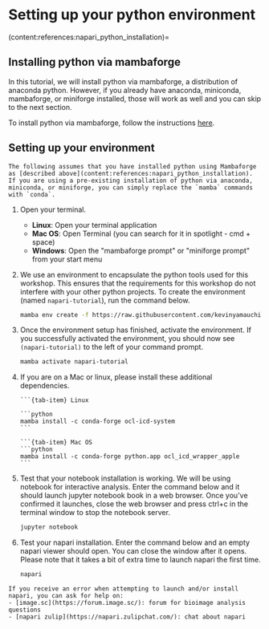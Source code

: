 # Setting up your python environment

(content:references:napari_python_installation)=
## Installing python via mambaforge

In this tutorial, we will install python via mambaforge, a distribution of anaconda python. However, if you already have anaconda, miniconda, mambaforge, or miniforge installed, those will work as well and you can skip to the next section.

To install python via mambaforge, follow the instructions [here](../../how_tos/install_python).

## Setting up your environment

```{admonition} Using conda instead of mamba?
The following assumes that you have installed python using Mambaforge as [described above](content:references:napari_python_installation). If you are using a pre-existing installation of python via anaconda, miniconda, or miniforge, you can simply replace the `mamba` commands with `conda`.

```

1. Open your terminal.
    - **Linux**: Open your terminal application
    - **Mac OS**: Open Terminal (you can search for it in spotlight - cmd + space)
    - **Windows**: Open the "mambaforge prompt" or "miniforge prompt" from your start menu

2. We use an environment to encapsulate the python tools used for this workshop. This ensures that the requirements for this workshop do not interfere with your other python projects. To create the environment (named `napari-tutorial`), run the command below.

	```bash
	mamba env create -f https://raw.githubusercontent.com/kevinyamauchi/eth-napari-workshop/main/environment.yaml
	```

3. Once the environment setup has finished, activate the environment. If you successfully activated the environment, you should now see `(napari-tutorial)` to the left of your command prompt.

	```bash
	mamba activate napari-tutorial
	```

5. If you are on a Mac or linux, please install these additional dependencies.
    ````{tab-set}
    ```{tab-item} Linux

	```python
	mamba install -c conda-forge ocl-icd-system
	```

    ```{tab-item} Mac OS
	```python
	mamba install -c conda-forge python.app ocl_icd_wrapper_apple
	```

    ````

6. Test that your notebook installation is working. We will be using notebook for interactive analysis. Enter the command below and it should launch jupyter notebook book in a web browser. Once you've confirmed it launches, close the web browser and press ctrl+c in the terminal window to stop the notebook server.

	```bash
	jupyter notebook
	```

7. Test your napari installation. Enter the command below and an empty napari viewer should open. You can close the window after it opens. Please note that it takes a bit of extra time to launch napari the first time.
	
	```bash
	napari
	```

````{admonition} Errors launching?
If you receive an error when attempting to launch and/or install napari, you can ask for help on:
- [image.sc](https://forum.image.sc/): forum for bioimage analysis questions
- [napari zulip](https://napari.zulipchat.com/): chat about napari

````
